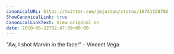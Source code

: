 ```yaml
---
canonicalURL: https://twitter.com/jmjordan/status/16741158702
ShowCanonicalLink: true
CanonicalLinkText: View original on
date: 2010-06-22T02:47:39+00:00
---
```

"Aw, I shot Marvin in the face!" - Vincent Vega